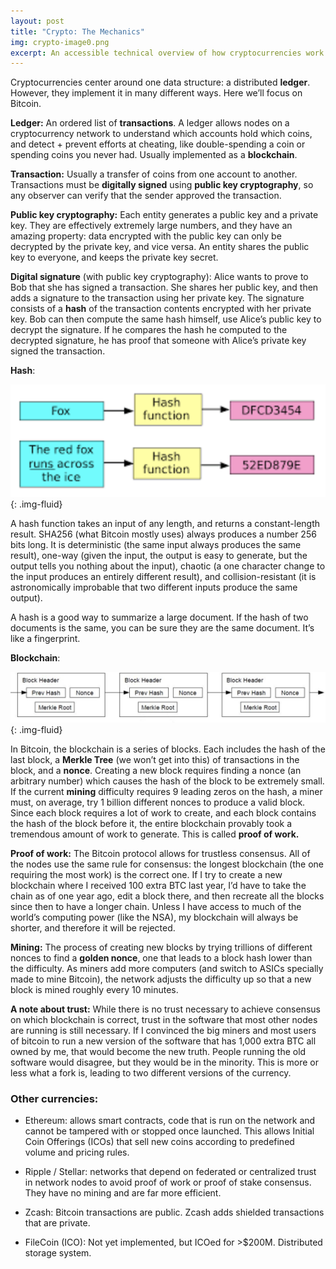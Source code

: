 ```yaml
---
layout: post
title: "Crypto: The Mechanics"
img: crypto-image0.png
excerpt: An accessible technical overview of how cryptocurrencies work
---
```


Cryptocurrencies center around one data structure: a distributed **ledger**. However, they implement it in many different ways. Here we’ll focus on Bitcoin.

**Ledger:** An ordered list of **transactions**. A ledger allows nodes on a cryptocurrency network to understand which accounts hold which coins, and detect + prevent efforts at cheating, like double-spending a coin or spending coins you never had. Usually implemented as a **blockchain**.

**Transaction:** Usually a transfer of coins from one account to another. Transactions must be **digitally signed** using **public key cryptography**, so any observer can verify that the sender approved the transaction.

**Public key cryptography:** Each entity generates a public key and a private key. They are effectively extremely large numbers, and they have an amazing property: data encrypted with the public key can only be decrypted by the private key, and vice versa. An entity shares the public key to everyone, and keeps the private key secret. 

**Digital signature** (with public key cryptography): Alice wants to prove to Bob that she has signed a transaction. She shares her public key, and then adds a signature to the transaction using her private key. The signature consists of a **hash** of the transaction contents encrypted with her private key. Bob can then compute the same hash himself, use Alice’s public key to decrypt the signature. If he compares the hash he computed to the decrypted signature, he has proof that someone with Alice’s private key signed the transaction.

**Hash**: 

![image alt text](../images/crypto-image0.png){: .img-fluid}

A hash function takes an input of any length, and returns a constant-length result. SHA256 (what Bitcoin mostly uses) always produces a number 256 bits long. It is deterministic (the same input always produces the same result), one-way (given the input, the output is easy to generate, but the output tells you nothing about the input), chaotic (a one character change to the input produces an entirely different result), and collision-resistant (it is astronomically improbable that two different inputs produce the same output).

A hash is a good way to summarize a large document. If the hash of two documents is the same, you can be sure they are the same document. It’s like a fingerprint.

**Blockchain**:

![image alt text](../images/crypto-image1.png){: .img-fluid}

In Bitcoin, the blockchain is a series of blocks. Each includes the hash of the last block, a **Merkle Tree** (we won’t get into this) of transactions in the block, and a **nonce**. Creating a new block requires finding a nonce (an arbitrary number) which causes the hash of the block to be extremely small. If the current **mining** difficulty requires 9 leading zeros on the hash, a miner must, on average, try 1 billion different nonces to produce a valid block. Since each block requires a lot of work to create, and each block contains the hash of the block before it, the entire blockchain provably took a tremendous amount of work to generate. This is called **proof of work.**

**Proof of work:** The Bitcoin protocol allows for trustless consensus. All of the nodes use the same rule for consensus: the longest blockchain (the one requiring the most work) is the correct one. If I try to create a new blockchain where I received 100 extra BTC last year, I’d have to take the chain as of one year ago, edit a block there, and then recreate all the blocks since then to have a longer chain. Unless I have access to much of the world’s computing power (like the NSA), my blockchain will always be shorter, and therefore it will be rejected.

**Mining:** The process of creating new blocks by trying trillions of different nonces to find a **golden nonce**, one that leads to a block hash lower than the difficulty. As miners add more computers (and switch to ASICs specially made to mine Bitcoin), the network adjusts the difficulty up so that a new block is mined roughly every 10 minutes.

**A note about trust:** While there is no trust necessary to achieve consensus on which blockchain is correct, trust in the software that most other nodes are running is still necessary. If I convinced the big miners and most users of bitcoin to run a new version of the software that has 1,000 extra BTC all owned by me, that would become the new truth. People running the old software would disagree, but they would be in the minority. This is more or less what a fork is, leading to two different versions of the currency.

### Other currencies:

* Ethereum: allows smart contracts, code that is run on the network and cannot be tampered with or stopped once launched. This allows Initial Coin Offerings (ICOs) that sell new coins according to predefined volume and pricing rules.

* Ripple / Stellar: networks that depend on federated or centralized trust in network nodes to avoid proof of work or proof of stake consensus. They have no mining and are far more efficient.

* Zcash: Bitcoin transactions are public. Zcash adds shielded transactions that are private.

* FileCoin (ICO): Not yet implemented, but ICOed for >$200M. Distributed storage system.

